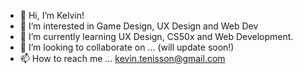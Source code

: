 - 👋 Hi, I’m Kelvin!
- 👀 I’m interested in Game Design, UX Design and Web Dev
- 🌱 I’m currently learning UX Design, CS50x and Web Development.
- 💞️ I’m looking to collaborate on ... (will update soon!)
- 📫 How to reach me ... kevin.tenisson@gmail.com

<!---
Draco-of-3000/Draco-of-3000 is a ✨ special ✨ repository because its `README.md` (this file) appears on your GitHub profile.
You can click the Preview link to take a look at your changes.
--->
